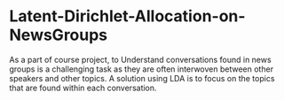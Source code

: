 # Latent-Dirichlet-Allocation-on-NewsGroups
As a part of course project, to Understand conversations found in news groups is a challenging task as they are often interwoven between other speakers and other topics. A solution using LDA is to focus on the topics that are found within each conversation.
